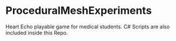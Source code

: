 # ProceduralMeshExperiments
Heart Echo playable game for medical students. C# Scripts are also included inside this Repo. 
